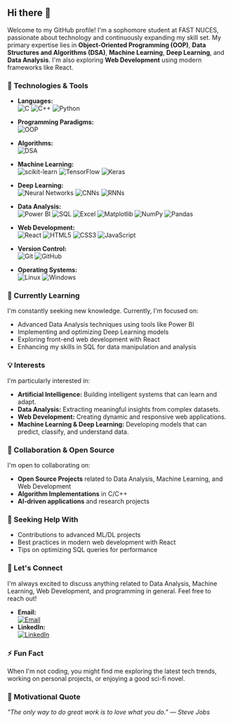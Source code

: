 ## Hi there 👋

Welcome to my GitHub profile! I'm a sophomore student at FAST NUCES, passionate about technology and continuously expanding my skill set. My primary expertise lies in **Object-Oriented Programming (OOP)**, **Data Structures and Algorithms (DSA)**, **Machine Learning**, **Deep Learning**, and **Data Analysis**. I'm also exploring **Web Development** using modern frameworks like React.

### 🔧 Technologies & Tools
- **Languages:**  
  ![C](https://img.shields.io/badge/c-%2300599C.svg?style=for-the-badge&logo=c&logoColor=white) 
  ![C++](https://img.shields.io/badge/c++-%2300599C.svg?style=for-the-badge&logo=c%2B%2B&logoColor=white) 
  ![Python](https://img.shields.io/badge/python-3670A0?style=for-the-badge&logo=python&logoColor=ffdd54)

- **Programming Paradigms:**  
  ![OOP](https://img.shields.io/badge/OOP-Object%20Oriented%20Programming-brightgreen?style=for-the-badge)

- **Algorithms:**  
  ![DSA](https://img.shields.io/badge/DSA-Data%20Structures%20and%20Algorithms-brightgreen?style=for-the-badge)

- **Machine Learning:**  
  ![scikit-learn](https://img.shields.io/badge/scikit--learn-%23F7931E.svg?style=for-the-badge&logo=scikit-learn&logoColor=white)
  ![TensorFlow](https://img.shields.io/badge/TensorFlow-%23FF6F00.svg?style=for-the-badge&logo=TensorFlow&logoColor=white)
  ![Keras](https://img.shields.io/badge/Keras-%23D00000.svg?style=for-the-badge&logo=Keras&logoColor=white)

- **Deep Learning:**  
  ![Neural Networks](https://img.shields.io/badge/Neural%20Networks-Deep%20Learning-brightgreen?style=for-the-badge)
  ![CNNs](https://img.shields.io/badge/CNNs-Convolutional%20Neural%20Networks-blue?style=for-the-badge)
  ![RNNs](https://img.shields.io/badge/RNNs-Recurrent%20Neural%20Networks-blue?style=for-the-badge)

- **Data Analysis:**  
  ![Power BI](https://img.shields.io/badge/Power%20BI-F2C811.svg?style=for-the-badge&logo=Power-BI&logoColor=black)
  ![SQL](https://img.shields.io/badge/SQL-MySQL-4479A1?style=for-the-badge&logo=mysql&logoColor=white)
  ![Excel](https://img.shields.io/badge/Excel-217346?style=for-the-badge&logo=microsoft-excel&logoColor=white)
  ![Matplotlib](https://img.shields.io/badge/Matplotlib-%23ffffff.svg?style=for-the-badge&logo=Matplotlib&logoColor=black)
  ![NumPy](https://img.shields.io/badge/numpy-%23013243.svg?style=for-the-badge&logo=numpy&logoColor=white)
  ![Pandas](https://img.shields.io/badge/pandas-%23150458.svg?style=for-the-badge&logo=pandas&logoColor=white)

- **Web Development:**  
  ![React](https://img.shields.io/badge/React-%2320232a.svg?style=for-the-badge&logo=react&logoColor=%2361DAFB)
  ![HTML5](https://img.shields.io/badge/HTML5-%23E34F26.svg?style=for-the-badge&logo=html5&logoColor=white)
  ![CSS3](https://img.shields.io/badge/CSS3-%231572B6.svg?style=for-the-badge&logo=css3&logoColor=white)
  ![JavaScript](https://img.shields.io/badge/JavaScript-%23F7DF1E.svg?style=for-the-badge&logo=javascript&logoColor=black)

- **Version Control:**  
  ![Git](https://img.shields.io/badge/git-%23F05033.svg?style=for-the-badge&logo=git&logoColor=white)
  ![GitHub](https://img.shields.io/badge/github-%23121011.svg?style=for-the-badge&logo=github&logoColor=white)

- **Operating Systems:**  
  ![Linux](https://img.shields.io/badge/Linux-FCC624?style=for-the-badge&logo=linux&logoColor=black)
  ![Windows](https://img.shields.io/badge/Windows-0078D6?style=for-the-badge&logo=windows&logoColor=white)

### 🌱 Currently Learning
I'm constantly seeking new knowledge. Currently, I'm focused on:
- Advanced Data Analysis techniques using tools like Power BI
- Implementing and optimizing Deep Learning models
- Exploring front-end web development with React
- Enhancing my skills in SQL for data manipulation and analysis

### 💡 Interests
I'm particularly interested in:
- **Artificial Intelligence:** Building intelligent systems that can learn and adapt.
- **Data Analysis:** Extracting meaningful insights from complex datasets.
- **Web Development:** Creating dynamic and responsive web applications.
- **Machine Learning & Deep Learning:** Developing models that can predict, classify, and understand data.

### 👯 Collaboration & Open Source
I'm open to collaborating on:
- **Open Source Projects** related to Data Analysis, Machine Learning, and Web Development
- **Algorithm Implementations** in C/C++
- **AI-driven applications** and research projects

### 🤔 Seeking Help With
- Contributions to advanced ML/DL projects
- Best practices in modern web development with React
- Tips on optimizing SQL queries for performance

### 💬 Let's Connect
I'm always excited to discuss anything related to Data Analysis, Machine Learning, Web Development, and programming in general. Feel free to reach out!

- **Email:**  
  [![Email](https://img.shields.io/badge/Email-i.mustafahk@gmail.com-red?style=for-the-badge&logo=gmail&logoColor=white)](mailto:i.mustafahk@gmail.com)
- **LinkedIn:**  
  [![LinkedIn](https://img.shields.io/badge/LinkedIn-YourName-blue?style=for-the-badge&logo=linkedin)](https://www.linkedin.com/in/mustafa-khan-14a15b217)

### ⚡ Fun Fact
When I'm not coding, you might find me exploring the latest tech trends, working on personal projects, or enjoying a good sci-fi novel.

### 🌟 Motivational Quote
*"The only way to do great work is to love what you do." — Steve Jobs*

